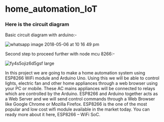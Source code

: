 # home_automation_IoT
### Here is the circuit diagram

Basic circuit diagram with arduino:-

![whatsapp image 2018-05-06 at 10 16 49 pm](https://user-images.githubusercontent.com/18667492/39675624-5f6d96a4-517b-11e8-9bb4-2e0afecfa64c.jpeg)

Second step to proceed further with node mcu 8266:-

![fy4s5ojiz6d5gsf large](https://user-images.githubusercontent.com/18667492/39839413-a3f8cd90-53f9-11e8-94e0-46a6de6e7427.jpg)

In this project we are going to make a home automation system using ESP8266 WiFi module and Arduino Uno. Using this we will be able to control lights, electric fan and other home appliances through a web browser using your PC or mobile. These AC mains appliances will be connected to relays which are controlled by the Arduino. ESP8266 and Arduino together acts as a Web Server and we will send control commands through a Web Browser like Google Chrome or Mozilla Firefox. ESP8266 is the one of the most popular and low cost wifi module available in the market today. You can ready more about it here, ESP8266 – WiFi SoC.
